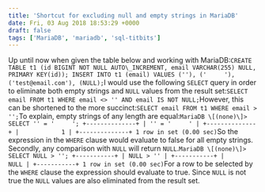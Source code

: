 ```yaml
---
title: 'Shortcut for excluding null and empty strings in MariaDB'
date: Fri, 03 Aug 2018 18:53:29 +0000
draft: false
tags: ['MariaDB', 'mariadb', 'sql-titbits']
---
```


Up until now when given the table below and working with MariaDB:```
CREATE TABLE t1 (id BIGINT NOT NULL AUTO\_INCREMENT, email VARCHAR(255) NULL, PRIMARY KEY(id));
INSERT INTO t1 (email) VALUES (''), ('     '), ('test@email.com'), (NULL);
```I would use the following `SELECT` query in order to eliminate both empty strings and `NULL` values from the result set:```
SELECT email FROM t1 WHERE email <> '' AND email IS NOT NULL;
```However, this can be shortened to the more succinct:```
SELECT email FROM t1 WHERE email > '';
```To explain, empty strings of any length are equal:```
MariaDB \[(none)\]> SELECT '' = '     ';
+--------------+
| '' = '     ' |
+--------------+
|            1 |
+--------------+
1 row in set (0.00 sec)
```So the expression in the `WHERE` clause would evaluate to false for all empty strings. Secondly, any comparison with `NULL` will return `NULL`.```
MariaDB \[(none)\]> SELECT NULL > '';
+-----------+
| NULL > '' |
+-----------+
|      NULL |
+-----------+
1 row in set (0.00 sec)
```For a row to be selected by the `WHERE` clause the expression should evaluate to true. Since `NULL` is not true the `NULL` values are also eliminated from the result set.